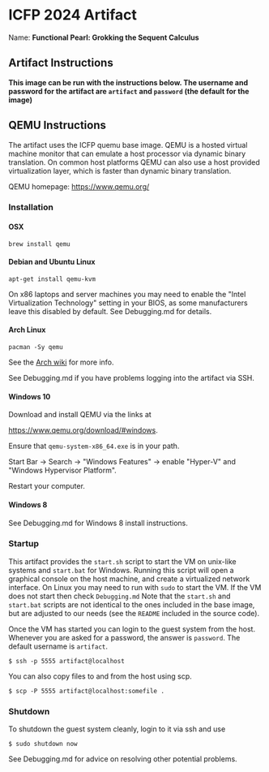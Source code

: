 # ICFP 2024 Artifact

Name:    **Functional Pearl: Grokking the Sequent Calculus**

## Artifact Instructions

**This image can be run with the instructions below. 
The username and password for the artifact are `artifact` and `password` (the default for the image)**

## QEMU Instructions

The artifact uses the ICFP quemu base image.
QEMU is a hosted virtual machine monitor that can emulate a host processor
via dynamic binary translation. On common host platforms QEMU can also use
a host provided virtualization layer, which is faster than dynamic binary
translation.

QEMU homepage: https://www.qemu.org/

### Installation

#### OSX
``brew install qemu``

#### Debian and Ubuntu Linux
``apt-get install qemu-kvm``

On x86 laptops and server machines you may need to enable the
"Intel Virtualization Technology" setting in your BIOS, as some manufacturers
leave this disabled by default. See Debugging.md for details.


#### Arch Linux

``pacman -Sy qemu``

See the [Arch wiki](https://wiki.archlinux.org/title/QEMU) for more info.

See Debugging.md if you have problems logging into the artifact via SSH.


#### Windows 10

Download and install QEMU via the links at

https://www.qemu.org/download/#windows.

Ensure that `qemu-system-x86_64.exe` is in your path.

Start Bar -> Search -> "Windows Features"
          -> enable "Hyper-V" and "Windows Hypervisor Platform".

Restart your computer.

#### Windows 8

See Debugging.md for Windows 8 install instructions.

### Startup

This artifact provides the `start.sh` script to start the VM on unix-like
systems and `start.bat` for Windows. Running this script will open a graphical
console on the host machine, and create a virtualized network interface.
On Linux you may need to run with `sudo` to start the VM. If the VM does not
start then check `Debugging.md`
Note that the `start.sh` and `start.bat` scripts are not identical to the ones included in the base image, but are adjusted to our needs (see the `README` included in the source code).

Once the VM has started you can login to the guest system from the host.
Whenever you are asked for a password, the answer is `password`. The default
username is `artifact`.

```
$ ssh -p 5555 artifact@localhost
```

You can also copy files to and from the host using scp.

```
$ scp -P 5555 artifact@localhost:somefile .
```

### Shutdown

To shutdown the guest system cleanly, login to it via ssh and use

```
$ sudo shutdown now
```

See Debugging.md for advice on resolving other potential problems.
